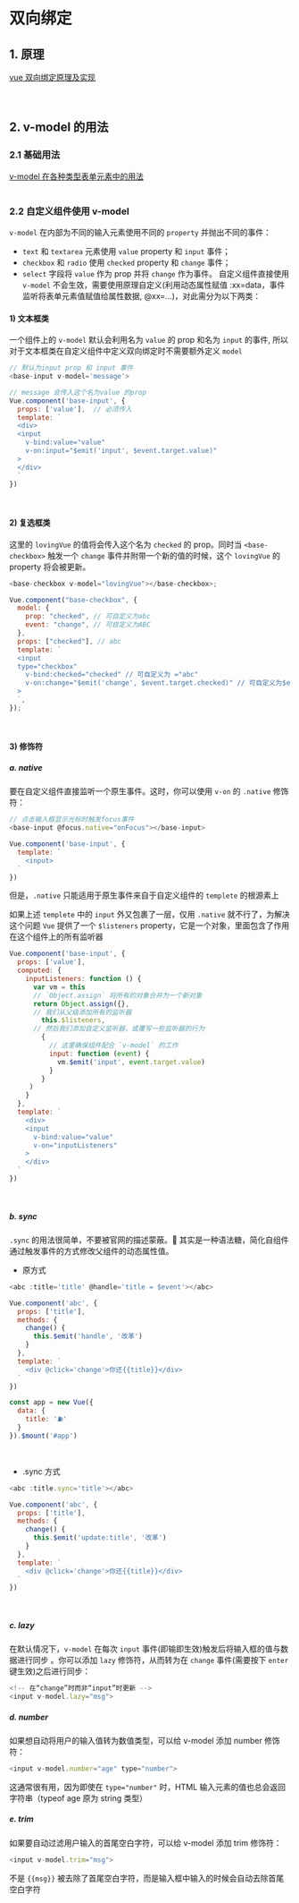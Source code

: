 # 双向绑定

## 1. 原理

[vue 双向绑定原理及实现](https://juejin.cn/post/6844903479044112391)
<br>
<br>
<br>

## 2. v-model 的用法

### 2.1 基础用法

[v-model 在各种类型表单元素中的用法](https://cn.vuejs.org/v2/guide/forms.html)
<br>
<br>

### 2.2 自定义组件使用 v-model

`v-model` 在内部为不同的输入元素使用不同的 `property` 并抛出不同的事件：

- `text` 和 `textarea` 元素使用 `value` property 和 `input` 事件；
- `checkbox` 和 `radio` 使用 `checked` property 和 `change` 事件；
- `select` 字段将 `value` 作为 prop 并将 `change` 作为事件。
  自定义组件直接使用 `v-model` 不会生效，需要使用原理自定义(利用动态属性赋值 :xx=data，事件监听将表单元素值赋值给属性数据, @xx=...)，对此需分为以下两类：
  <br>

#### 1) 文本框类

一个组件上的 `v-model` 默认会利用名为 `value` 的 prop 和名为 `input` 的事件, 所以对于文本框类在自定义组件中定义双向绑定时不需要额外定义 `model`

```js
// 默认为input prop 和 input 事件
<base-input v-model='message'>

// message 会传入这个名为value 的prop
Vue.component('base-input', {
  props: ['value'],  // 必须传入
  template: `
  <div>
  <input
    v-bind:value="value"
    v-on:input="$emit('input', $event.target.value)"
  >
  </div>
  `
})
```

<br>

#### 2) 复选框类

这里的 `lovingVue` 的值将会传入这个名为 `checked` 的 prop。同时当 `<base-checkbox>` 触发一个 `change` 事件并附带一个新的值的时候，这个 `lovingVue` 的 property 将会被更新。

```js
<base-checkbox v-model="lovingVue"></base-checkbox>;

Vue.component("base-checkbox", {
  model: {
    prop: "checked", // 可自定义为abc
    event: "change", // 可自定义为ABC
  },
  props: ["checked"], // abc
  template: `
  <input
  type="checkbox"
    v-bind:checked="checked" // 可自定义为 ="abc"
    v-on:change="$emit('change', $event.target.checked)" // 可自定义为$emit('ABC', ..)
  >
  `,
});
```

<br>

#### 3) 修饰符

##### a. native

要在自定义组件直接监听一个原生事件。这时，你可以使用 `v-on` 的 `.native` 修饰符：

```js
// 点击输入框显示光标时触发focus事件
<base-input @focus.native="onFocus"></base-input>

Vue.component('base-input', {
  template: `
    <input>
  `
})
```

但是，`.native` 只能适用于原生事件来自于自定义组件的 `templete` 的根源素上

如果上述 `templete` 中的 `input` 外又包裹了一层，仅用 `.native` 就不行了，为解决这个问题 `Vue` 提供了一个 `$listeners` property，它是一个对象，里面包含了作用在这个组件上的所有监听器

```js
Vue.component('base-input', {
  props: ['value'],
  computed: {
    inputListeners: function () {
      var vm = this
      // `Object.assign` 将所有的对象合并为一个新对象
      return Object.assign({},
      // 我们从父级添加所有的监听器
        this.$listeners,
      // 然后我们添加自定义监听器，或覆写一些监听器的行为
        {
          // 这里确保组件配合 `v-model` 的工作
          input: function (event) {
            vm.$emit('input', event.target.value)
          }
        }
     )
    }
  },
  template: `
    <div>
    <input
      v-bind:value="value"
      v-on="inputListeners"
    >
    </div>
  `
})
```

<br>

##### b. sync

`.sync` 的用法很简单，不要被官网的描述蒙蔽。 其实是一种语法糖，简化自组件通过触发事件的方式修改父组件的动态属性值。

- 原方式

```js
<abc :title='title' @handle='title = $event'></abc>

Vue.component('abc', {
  props: ['title'],
  methods: {
    change() {
      this.$emit('handle', '改革')
    }
  },
  template: `
    <div @click='change'>你还{{title}}</div>
  `
})

const app = new Vue({
  data: {
    title: '⛽️'
  }
}).$mount('#app')
```

<br>

- .sync 方式

```js
<abc :title.sync='title'></abc>

Vue.component('abc', {
  props: ['title'],
  methods: {
    change() {
      this.$emit('update:title', '改革')
    }
  },
  template: `
    <div @click='change'>你还{{title}}</div>
  `
})
```

<br>

##### c. lazy

在默认情况下，`v-model` 在每次 `input` 事件(即输即生效)触发后将输入框的值与数据进行同步 。你可以添加 `lazy` 修饰符，从而转为在 `change` 事件(需要按下 `enter` 键生效)之后进行同步：

```js
<!-- 在“change”时而非“input”时更新 -->
<input v-model.lazy="msg">
```

##### d. number

如果想自动将用户的输入值转为数值类型，可以给 v-model 添加 number 修饰符：

```js
<input v-model.number="age" type="number">
```

这通常很有用，因为即使在 `type="number"` 时，HTML 输入元素的值也总会返回字符串（typeof age 原为 string 类型）
<br>

##### e. trim

如果要自动过滤用户输入的首尾空白字符，可以给 v-model 添加 trim 修饰符：

```js
<input v-model.trim="msg">
```

不是 `{{msg}}` 被去除了首尾空白字符，而是输入框中输入的时候会自动去除首尾空白字符
